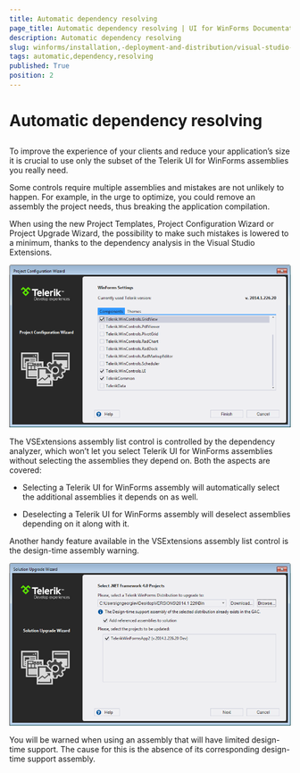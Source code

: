```yaml
---
title: Automatic dependency resolving
page_title: Automatic dependency resolving | UI for WinForms Documentation
description: Automatic dependency resolving
slug: winforms/installation,-deployment-and-distribution/visual-studio-extensions/automatic-dependency-resolving
tags: automatic,dependency,resolving
published: True
position: 2
---
```


# Automatic dependency resolving



## 

To improve the experience of your clients and reduce your application’s size it is crucial to use only the subset of the Telerik UI for WinForms assemblies you really need.
        

Some controls require multiple assemblies and mistakes are not unlikely to happen. For example, in the urge to optimize, you could remove an assembly the project needs, thus breaking the application compilation.
        

When using the new Project Templates, Project Configuration Wizard or Project Upgrade Wizard, the possibility to make such mistakes is lowered to a minimum, thanks to the dependency analysis in the Visual Studio Extensions. 

![installation-deployment-and-distribution-vsx-automatic-dependency-resolving 001](images/installation-deployment-and-distribution-vsx-automatic-dependency-resolving001.png)

The VSExtensions assembly list control is controlled by the dependency analyzer, which won’t let you select Telerik UI for WinForms assemblies without selecting the assemblies they depend on. Both the aspects are covered:
        

* Selecting a Telerik UI for WinForms assembly will automatically select the additional assemblies it depends on as well.
            

* Deselecting a Telerik UI for WinForms assembly will deselect assemblies depending on it along with it.
            

Another handy feature available in the VSExtensions assembly list control is the design-time assembly warning.

![installation-deployment-and-distribution-vsx-automatic-dependency-resolving 002](images/installation-deployment-and-distribution-vsx-automatic-dependency-resolving002.png)

You will be warned when using an assembly that will have limited design-time support. The cause for this is the absence of its corresponding design-time support assembly.
        
